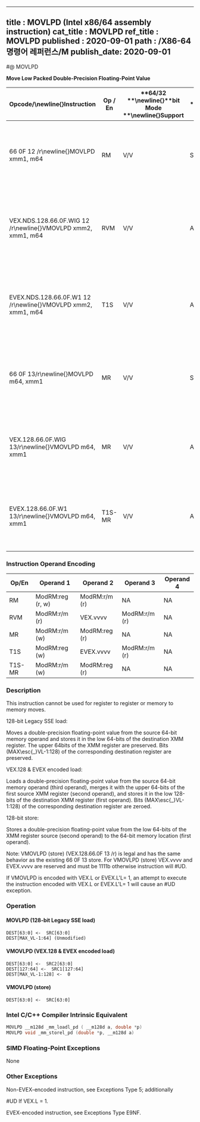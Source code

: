----------------------------
title : MOVLPD (Intel x86/64 assembly instruction)
cat_title : MOVLPD
ref_title : MOVLPD
published : 2020-09-01
path : /X86-64 명령어 레퍼런스/M
publish_date: 2020-09-01
----------------------------
#@ MOVLPD

**Move Low Packed Double-Precision Floating-Point Value**

|**Opcode/**\newline{}**Instruction**|**Op / En**|**64/32 **\newline{}**bit Mode **\newline{}**Support**|**CPUID **\newline{}**Feature **\newline{}**Flag**|**Description**|
|------------------------------------|-----------|------------------------------------------------------|--------------------------------------------------|---------------|
|66 0F 12 /r\newline{}MOVLPD xmm1, m64|RM|V/V|SSE2|Move double-precision floating-point value from m64 to low quadword of xmm1.|
|VEX.NDS.128.66.0F.WIG 12 /r\newline{}VMOVLPD xmm2, xmm1, m64|RVM|V/V|AVX|Merge double-precision floating-point value from m64 and the high quadword of xmm1.|
|EVEX.NDS.128.66.0F.W1 12 /r\newline{}VMOVLPD xmm2, xmm1, m64|T1S|V/V|AVX512F|Merge double-precision floating-point value from m64 and the high quadword of xmm1.|
|66 0F 13/r\newline{}MOVLPD m64, xmm1|MR|V/V|SSE2|Move double-precision floating-point value from low quadword of xmm1 to m64.|
|VEX.128.66.0F.WIG 13/r\newline{}VMOVLPD m64, xmm1|MR|V/V|AVX|Move double-precision floating-point value from low quadword of xmm1 to m64.|
|EVEX.128.66.0F.W1 13/r\newline{}VMOVLPD m64, xmm1|T1S-MR|V/V|AVX512F|Move double-precision floating-point value from low quadword of xmm1 to m64.|
### Instruction Operand Encoding


|Op/En|Operand 1|Operand 2|Operand 3|Operand 4|
|-----|---------|---------|---------|---------|
|RM|ModRM:reg (r, w)|ModRM:r/m (r)|NA|NA|
|RVM|ModRM:r/m (r)|VEX.vvvv|ModRM:r/m (r)|NA|
|MR|ModRM:r/m (w)|ModRM:reg (r)|NA|NA|
|T1S|ModRM:reg (w)|EVEX.vvvv|ModRM:r/m (r)|NA|
|T1S-MR|ModRM:r/m (w)|ModRM:reg (r)|NA|NA|
### Description


This instruction cannot be used for register to register or memory to memory moves.

128-bit Legacy SSE load:

Moves a double-precision floating-point value from the source 64-bit memory operand and stores it in the low 64-bits of the destination XMM register. The upper 64bits of the XMM register are preserved. Bits (MAX\esc{_}VL-1:128) of the corresponding destination register are preserved.

VEX.128 & EVEX encoded load:

Loads a double-precision floating-point value from the source 64-bit memory operand (third operand), merges it with the upper 64-bits of the first source XMM register (second operand), and stores it in the low 128-bits of the destination XMM register (first operand). Bits (MAX\esc{_}VL-1:128) of the corresponding destination register are zeroed.

128-bit store:

Stores a double-precision floating-point value from the low 64-bits of the XMM register source (second operand) to the 64-bit memory location (first operand).

Note: VMOVLPD (store) (VEX.128.66.0F 13 /r) is legal and has the same behavior as the existing 66 0F 13 store. For VMOVLPD (store) VEX.vvvv and EVEX.vvvv are reserved and must be 1111b otherwise instruction will #UD.

If VMOVLPD is encoded with VEX.L or EVEX.L'L= 1, an attempt to execute the instruction encoded with VEX.L or EVEX.L'L= 1 will cause an #UD exception.


### Operation
#### MOVLPD (128-bit Legacy SSE load)
```info-verb
DEST[63:0] <-  SRC[63:0]
DEST[MAX_VL-1:64] (Unmodified)
```
#### VMOVLPD (VEX.128 & EVEX encoded load)
```info-verb
DEST[63:0] <-  SRC2[63:0]
DEST[127:64] <-  SRC1[127:64]
DEST[MAX_VL-1:128] <-  0
```
#### VMOVLPD (store)
```info-verb
DEST[63:0] <-  SRC[63:0]
```

### Intel C/C++ Compiler Intrinsic Equivalent

```cpp
MOVLPD __m128d _mm_loadl_pd ( __m128d a, double *p)
MOVLPD void _mm_storel_pd (double *p, __m128d a)
```
### SIMD Floating-Point Exceptions


None

### Other Exceptions


Non-EVEX-encoded instruction, see Exceptions Type 5; additionally

#UD If VEX.L = 1.

EVEX-encoded instruction, see Exceptions Type E9NF.

